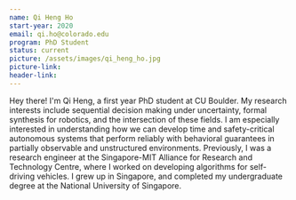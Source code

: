 ```yaml
---
name: Qi Heng Ho
start-year: 2020
email: qi.ho@colorado.edu
program: PhD Student
status: current
picture: /assets/images/qi_heng_ho.jpg
picture-link: 
header-link: 
---
```


Hey there! I'm Qi Heng, a first year PhD student at CU Boulder. My research interests include sequential decision making under uncertainty, formal synthesis for robotics, and the intersection of these fields. I am especially interested in understanding how we can develop time and safety-critical autonomous systems that perform reliably with behavioral guarantees in partially observable and unstructured environments. Previously, I was a research engineer at the Singapore-MIT Alliance for Research and Technology Centre, where I worked on developing algorithms for self-driving vehicles. I grew up in Singapore, and completed my undergraduate degree at the National University of Singapore.
